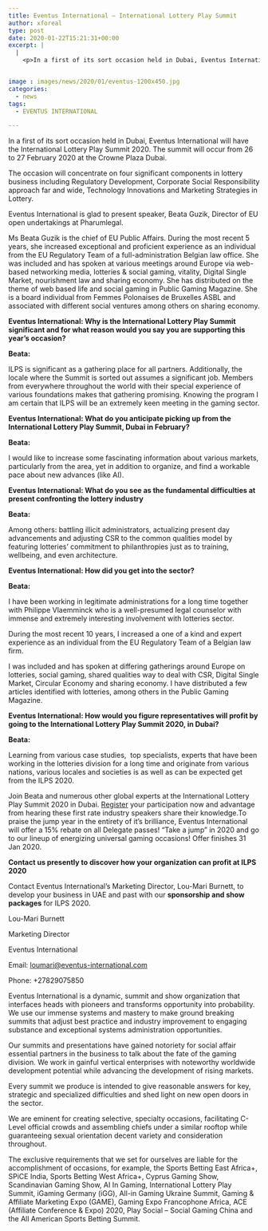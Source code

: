 ```yaml
---
title: Eventus International — International Lottery Play Summit
author: xforeal 
type: post
date: 2020-01-22T15:21:31+00:00
excerpt: |
  |
    <p>In a first of its sort occasion held in Dubai, Eventus International will have the International Lottery Play Summit 2020 </p>


image : images/news/2020/01/eventus-1200x450.jpg
categories:
  - news
tags:
  - EVENTUS INTERNATIONAL

---
```

In a first of its sort occasion held in Dubai, Eventus International will have the International Lottery Play Summit 2020. The summit will occur from 26 to 27 February 2020 at the Crowne Plaza Dubai.

The occasion will concentrate on four significant components in lottery business including Regulatory Development, Corporate Social Responsibility approach far and wide, Technology Innovations and Marketing Strategies in Lottery.

Eventus International is glad to present speaker, Beata Guzik, Director of EU open undertakings at Pharumlegal.

Ms Beata Guzik is the chief of EU Public Affairs. During the most recent 5 years, she increased exceptional and proficient experience as an individual from the EU Regulatory Team of a full-administration Belgian law office. She was included and has spoken at various meetings around Europe via web-based networking media, lotteries & social gaming, vitality, Digital Single Market, nourishment law and sharing economy. She has distributed on the theme of web based life and social gaming in Public Gaming Magazine. She is a board individual from Femmes Polonaises de Bruxelles ASBL and associated with different social ventures among others on sharing economy.

**Eventus International: Why is the International Lottery Play Summit significant and for what reason would you say you are supporting this year’s occasion?** 

**Beata:**

ILPS is significant as a gathering place for all partners. Additionally, the locale where the Summit is sorted out assumes a significant job. Members from everywhere throughout the world with their special experience of various foundations makes that gathering promising. Knowing the program I am certain that ILPS will be an extremely keen meeting in the gaming sector.

**Eventus International: What do you anticipate picking up from the International Lottery Play Summit, Dubai in February?**

**Beata:**

I would like to increase some fascinating information about various markets, particularly from the area, yet in addition to organize, and find a workable pace about new advances (like AI).

**Eventus International: What do you see as the fundamental difficulties at present confronting the lottery industry**

**Beata:**

Among others: battling illicit administrators, actualizing present day advancements and adjusting CSR to the common qualities model by featuring lotteries’ commitment to philanthropies just as to training, wellbeing, and even architecture.

**Eventus International: How did you get into the sector?**

**Beata:**

I have been working in legitimate administrations for a long time together with Philippe Vlaemminck who is a well-presumed legal counselor with immense and extremely interesting involvement with lotteries sector.

During the most recent 10 years, I increased a one of a kind and expert experience as an individual from the EU Regulatory Team of a Belgian law firm.

I was included and has spoken at differing gatherings around Europe on lotteries, social gaming, shared qualities way to deal with CSR, Digital Single Market, Circular Economy and sharing economy. I have distributed a few articles identified with lotteries, among others in the Public Gaming Magazine.

**Eventus International: How would you figure representatives will profit by going to the International Lottery Play Summit 2020, in Dubai?**

**Beata:**

Learning from various case studies,  top specialists, experts that have been working in the lotteries division for a long time and originate from various nations, various locales and societies is as well as can be expected get from the ILPS 2020.

Join Beata and numerous other global experts at the International Lottery Play Summit 2020 in Dubai. [Register][1] your participation now and advantage from hearing these first rate industry speakers share their knowledge.To praise the jump year in the entirety of it’s brilliance, Eventus International will offer a 15% rebate on all Delegate passes! “Take a jump” in 2020 and go to our lineup of energizing universal gaming occasions! Offer finishes 31 Jan 2020.

**Contact us presently to discover how your organization can profit at ILPS 2020**

Contact Eventus International’s Marketing Director, Lou-Mari Burnett, to develop your business in UAE and past with our **sponsorship and show packages** for ILPS 2020.

Lou-Mari Burnett

Marketing Director

Eventus International

Email: loumari@eventus-international.com

Phone: +27829075850

Eventus International is a dynamic, summit and show organization that interfaces heads with pioneers and transforms opportunity into probability. We use our immense systems and mastery to make ground breaking summits that adjust best practice and industry improvement to engaging substance and exceptional systems administration opportunities.

Our summits and presentations have gained notoriety for social affair essential partners in the business to talk about the fate of the gaming division. We work in gainful vertical enterprises with noteworthy worldwide development potential while advancing the development of rising markets.

Every summit we produce is intended to give reasonable answers for key, strategic and specialized difficulties and shed light on new open doors in the sector.

We are eminent for creating selective, specialty occasions, facilitating C-Level official crowds and assembling chiefs under a similar rooftop while guaranteeing sexual orientation decent variety and consideration throughout.

The exclusive requirements that we set for ourselves are liable for the accomplishment of occasions, for example, the Sports Betting East Africa+, SPiCE India, Sports Betting West Africa+, Cyprus Gaming Show, Scandinavian Gaming Show, AI In Gaming, International Lottery Play Summit, iGaming Germany (iGG), All-in Gaming Ukraine Summit, Gaming & Affiliate Marketing Expo (GAME), Gaming Expo Francophone Africa, ACE (Affiliate Conference & Expo) 2020, Play Social – Social Gaming China and the All American Sports Betting Summit.

 [1]: https://www.eventus-international.com/ilps